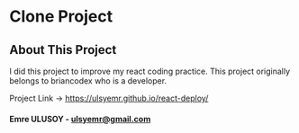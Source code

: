 # Clone Project
## About This Project

	
  I did this project to improve my react coding practice. This project originally belongs to briancodex who is a developer.

  
  Project Link -> https://ulsyemr.github.io/react-deploy/


#### Emre ULUSOY - [ulsyemr@gmail.com]()

